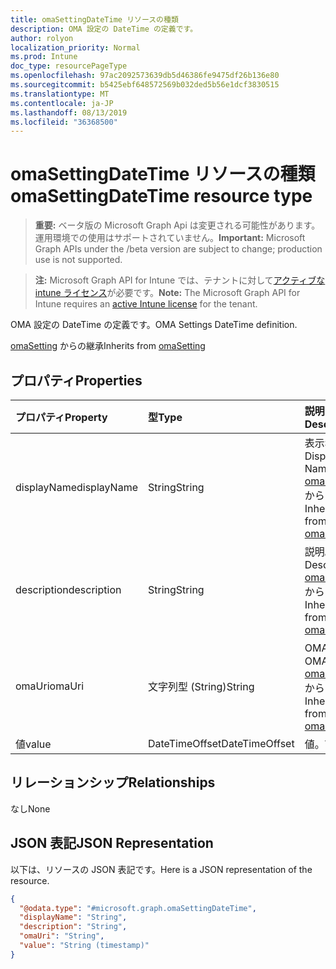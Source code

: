 ```yaml
---
title: omaSettingDateTime リソースの種類
description: OMA 設定の DateTime の定義です。
author: rolyon
localization_priority: Normal
ms.prod: Intune
doc_type: resourcePageType
ms.openlocfilehash: 97ac2092573639db5d46386fe9475df26b136e80
ms.sourcegitcommit: b5425ebf648572569b032ded5b56e1dcf3830515
ms.translationtype: MT
ms.contentlocale: ja-JP
ms.lasthandoff: 08/13/2019
ms.locfileid: "36368500"
---
```

# <a name="omasettingdatetime-resource-type"></a><span data-ttu-id="0c01d-103">omaSettingDateTime リソースの種類</span><span class="sxs-lookup"><span data-stu-id="0c01d-103">omaSettingDateTime resource type</span></span>

> <span data-ttu-id="0c01d-104">**重要:** ベータ版の Microsoft Graph Api は変更される可能性があります。運用環境での使用はサポートされていません。</span><span class="sxs-lookup"><span data-stu-id="0c01d-104">**Important:** Microsoft Graph APIs under the /beta version are subject to change; production use is not supported.</span></span>

> <span data-ttu-id="0c01d-105">**注:** Microsoft Graph API for Intune では、テナントに対して[アクティブな intune ライセンス](https://go.microsoft.com/fwlink/?linkid=839381)が必要です。</span><span class="sxs-lookup"><span data-stu-id="0c01d-105">**Note:** The Microsoft Graph API for Intune requires an [active Intune license](https://go.microsoft.com/fwlink/?linkid=839381) for the tenant.</span></span>

<span data-ttu-id="0c01d-106">OMA 設定の DateTime の定義です。</span><span class="sxs-lookup"><span data-stu-id="0c01d-106">OMA Settings DateTime definition.</span></span>


<span data-ttu-id="0c01d-107">[omaSetting](../resources/intune-deviceconfig-omasetting.md) からの継承</span><span class="sxs-lookup"><span data-stu-id="0c01d-107">Inherits from [omaSetting](../resources/intune-deviceconfig-omasetting.md)</span></span>

## <a name="properties"></a><span data-ttu-id="0c01d-108">プロパティ</span><span class="sxs-lookup"><span data-stu-id="0c01d-108">Properties</span></span>
|<span data-ttu-id="0c01d-109">プロパティ</span><span class="sxs-lookup"><span data-stu-id="0c01d-109">Property</span></span>|<span data-ttu-id="0c01d-110">型</span><span class="sxs-lookup"><span data-stu-id="0c01d-110">Type</span></span>|<span data-ttu-id="0c01d-111">説明</span><span class="sxs-lookup"><span data-stu-id="0c01d-111">Description</span></span>|
|:---|:---|:---|
|<span data-ttu-id="0c01d-112">displayName</span><span class="sxs-lookup"><span data-stu-id="0c01d-112">displayName</span></span>|<span data-ttu-id="0c01d-113">String</span><span class="sxs-lookup"><span data-stu-id="0c01d-113">String</span></span>|<span data-ttu-id="0c01d-114">表示名。</span><span class="sxs-lookup"><span data-stu-id="0c01d-114">Display Name.</span></span> <span data-ttu-id="0c01d-115">[omaSetting](../resources/intune-deviceconfig-omasetting.md) からの継承</span><span class="sxs-lookup"><span data-stu-id="0c01d-115">Inherited from [omaSetting](../resources/intune-deviceconfig-omasetting.md)</span></span>|
|<span data-ttu-id="0c01d-116">description</span><span class="sxs-lookup"><span data-stu-id="0c01d-116">description</span></span>|<span data-ttu-id="0c01d-117">String</span><span class="sxs-lookup"><span data-stu-id="0c01d-117">String</span></span>|<span data-ttu-id="0c01d-118">説明。</span><span class="sxs-lookup"><span data-stu-id="0c01d-118">Description.</span></span> <span data-ttu-id="0c01d-119">[omaSetting](../resources/intune-deviceconfig-omasetting.md) からの継承</span><span class="sxs-lookup"><span data-stu-id="0c01d-119">Inherited from [omaSetting](../resources/intune-deviceconfig-omasetting.md)</span></span>|
|<span data-ttu-id="0c01d-120">omaUri</span><span class="sxs-lookup"><span data-stu-id="0c01d-120">omaUri</span></span>|<span data-ttu-id="0c01d-121">文字列型 (String)</span><span class="sxs-lookup"><span data-stu-id="0c01d-121">String</span></span>|<span data-ttu-id="0c01d-122">OMA。</span><span class="sxs-lookup"><span data-stu-id="0c01d-122">OMA.</span></span> <span data-ttu-id="0c01d-123">[omaSetting](../resources/intune-deviceconfig-omasetting.md) からの継承</span><span class="sxs-lookup"><span data-stu-id="0c01d-123">Inherited from [omaSetting](../resources/intune-deviceconfig-omasetting.md)</span></span>|
|<span data-ttu-id="0c01d-124">値</span><span class="sxs-lookup"><span data-stu-id="0c01d-124">value</span></span>|<span data-ttu-id="0c01d-125">DateTimeOffset</span><span class="sxs-lookup"><span data-stu-id="0c01d-125">DateTimeOffset</span></span>|<span data-ttu-id="0c01d-126">値。</span><span class="sxs-lookup"><span data-stu-id="0c01d-126">Value.</span></span>|

## <a name="relationships"></a><span data-ttu-id="0c01d-127">リレーションシップ</span><span class="sxs-lookup"><span data-stu-id="0c01d-127">Relationships</span></span>
<span data-ttu-id="0c01d-128">なし</span><span class="sxs-lookup"><span data-stu-id="0c01d-128">None</span></span>

## <a name="json-representation"></a><span data-ttu-id="0c01d-129">JSON 表記</span><span class="sxs-lookup"><span data-stu-id="0c01d-129">JSON Representation</span></span>
<span data-ttu-id="0c01d-130">以下は、リソースの JSON 表記です。</span><span class="sxs-lookup"><span data-stu-id="0c01d-130">Here is a JSON representation of the resource.</span></span>
<!-- {
  "blockType": "resource",
  "@odata.type": "microsoft.graph.omaSettingDateTime"
}
-->
``` json
{
  "@odata.type": "#microsoft.graph.omaSettingDateTime",
  "displayName": "String",
  "description": "String",
  "omaUri": "String",
  "value": "String (timestamp)"
}
```



